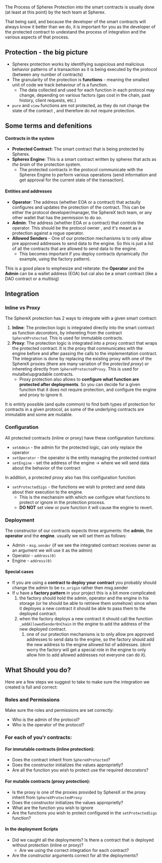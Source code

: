 The Process of Spherex Protection into the smart contracts is usually done (at least at this point) by the tech team at Spherex.

That being said, and because the developer of the smart contracts will always know it better than we do, it is important for you as the developer of the protected contract to undestand the process of integration and the various aspects of that process.


## Protection  - the big picture
- Spherex protection works by identifiying suspicious and malicious behavior patterns of a transaction as it is being executed by the protocol (between any number of contracts)
- The granularity of the protection is **functions** - meaning the smallest unit of code we track behaviour of is a function.
  - The data collected and used for each function in each protocol may change, depending on various factors (gas cost in the chain, past history, client requests, etc.)
- `pure` and `view` functions are not protected, as they do not change the state of the contract , and therefore do not require protection.

## Some terms and defenitions

#### Contracts in the system

- **Protected Contract**: The smart contract that is being protected by Spherex.
- **Spherex Engine**: This is a smart contract written by spherex that acts as *the brain* of the protection system.
  - The protected contracts in the protocol communicate with the Spherex Engine to perform various operations (send information and get approval for the current state of the transaction).

#### Entities and addresses

- **Operator**: The address (whether EOA or a contract) that actaully configures and updates the protection of the contract. This can be either the protocol developer/manager, the SphereX tech team, or any other wallet that has the permission to do so.
- **Admin**: The address (whether EOA or a contract) that controls the operator. This should be the protocol owner , and it's meant as a protection against a rogue operator.
- **Allowed Senders** - One of our protection mechanisms is to only allow pre approved addresses to send data to the engine. So this is just a list of all the contracts that are allowed to send data to the engine.
  - This becomes important if you deploy contracts dynamically (for example, using the factory pattern).

This is a good place to emphesize and reiterate: the **Operator** and the **Admin** can be a wallet address (EOA) but cal also be a smart contract (like a DAO contract or a multisig)

## Integration

### Inline vs Proxy

The SphereX protection has 2 ways to integrate with a given smart contract:
1. **Inline**: The protection logic is integrated directly into the smart contract as function *decorators*, by inhereting from the contract `SphereXProtected`. This is used for immutable contracts.
1. **Proxy**: The protection logic is integrated into a proxy contract that wraps the protected contract. It is the proxy that communicates with the engine before and after passing the calls to the implementation contract. The integration is done by replacing the existing proxy with one of the SphereX proxies (there are many variation of the *protected proxy*) or inhereting directly from `SphereXProtectedProxy`. This is used for mutalbe\upgradable contracts.
   - Proxy protection also allows to **configure what function are protected after deployments**. So you can decide for a given function that it does not require protection, and configure the engine and proxy to ignore it.

It is entirly possible (and quite common) to find both types of protection for contracts in a given protocol, as some of the underlying contracts are immutable and some are mutable.

### Configuration

All protected contracts (inline or proxy) have these configuration functions:
- `setAdmin` - the admin for the protected logic, can only replace the operator
- `setOperator` - the operator is the entity managing the protected contract
- `setEngine` - set the address of the engine → where we will send data about the behavior of the contract

In addition, a protected proxy also has this configuration function:
- `setProtectedSigs` - the functions we wish to protect and send data about their execution to the engine.
  - This is the mechansim with which we configure what functions to protect or ignore in the protection process.
  - **DO NOT** set view or pure function it will cause the engine to revert.

### Deployment

The constructor of our contracts expects three arguments: the **admin**, the **operator** and the **engine**. usually we will set them as follows:

- Admin - `msg.sender` (if we see the integrated contract receives owner as an argument we will use it as the admin)
- Operator - `address(0)`
- Engine - `address(0)`

#### Special cases

- If you are using a **contract to deploy your contract** you probably should change the admin to be `tx.origin` rather then msg.sender
- If u have a **factory pattern** in your project this is a bit more complicated:
    1. the factory should hold the admin, operator and the engine in his storage (or he should be able to retrieve them somehow) since when it deployes a new contract it should be able to pass them to the deployed contract.
    2. when the factory deploys a new contract it should call the function `_addAllowedSenderOnChain` in the engine to add the address of the new deployed contract.
        1. one of our protection mechanisms is to only allow pre approved addresses to send data to the engine, so the factory should add the new address to the engine allowed list of addresses. (dont worry the factory will get a special role in the engine to only allow him to add allowed addresses not everyone can do it).

## What Should you do?

Here are a few steps we suggest to take to make sure the integration we created is full and correct:

### Roles and Permissions
Make sure the roles and permissions are set correctly:
* Who is the admin of the protocol?
* Who is the operator of the protocol?

### For each of you'r contracts:
  
#### For immutable contracts (inline protection):
  * Does the contract inherit from `SphereXProtected`?
  * Does the constructor initializes the values approprietly?
  * Are all the function you wish to protect use the required decorators?
  
#### For mutable contracts (proxy protection):
  * Is the proxy is one of the proxies provided by SphereX or the proxy inherit from `SphereXProtectedProxy`
  * Does the constructor initializes the values approprietly?
  * What are the function you wish to ignore
  * Are the functions you wish to protect configured in the `setProtectedSigs` function?

#### In the deployment Scripts
  * Did we caught all the deployments? Is there a contract that is deployed without protection (inline or proxy)?
    * Are we using the correct integration for each contract?
  * Are the constructor arguments correct for all the deployments?